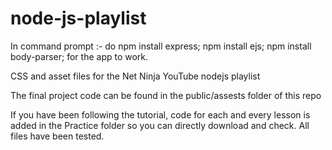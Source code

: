 # node-js-playlist
In command prompt :- do
npm install express;
npm install ejs;
npm install body-parser;
for the app to work.

CSS and asset files for the Net Ninja YouTube nodejs playlist

The final project code can be found in the public/assests folder of this repo

If you have been following the tutorial, code for each and every lesson is added in the Practice folder so you can directly download and check.
All files have been tested.


